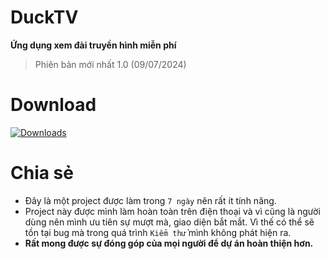 # DuckTV
**Ứng dụng xem đài truyền hình miễn phí**

> Phiên bản mới nhất 1.0 (09/07/2024)
# Download
[![Downloads](https://img.shields.io/badge/Phi%C3%AAn%20b%E1%BA%A3n-m%E1%BB%9Bi%20nh%E1%BA%A5t-brightgreen
)](https://github.com/nguyentrongduck/DuckTV/tag/v1.0)
# Chia sẻ
- Đây là một project được làm trong `7 ngày` nên rất ít tính năng.
- Project này được mình làm hoàn toàn trên điện thoại và vì cũng là người dùng nên mình ưu tiên sự mượt mà, giao diện bắt mắt. Vì thế có thể sẽ tồn tại bug mà trong quá trình `Kiểm thử` mình không phát hiện ra.
- **Rất mong được sự đóng góp của mọi người để dự án hoàn thiện hơn.**
